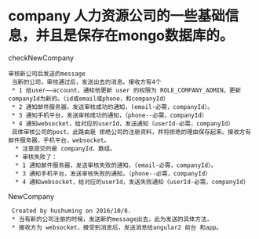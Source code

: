 # company  人力资源公司的一些基础信息，并且是保存在mongo数据库的。


checkNewCompany

    审核新公司后发送的message
     当新的公司，审核通过后，发送出去的消息。接收方有4个
     * 1 给user——account，通知他更新 user 的权限为 ROLE_COMPANY_ADMIN，更新companyId为新的。（id或email或phone，和companyId）
     * 2 通知邮件服务器，发送审核成功的通知，(email-必需，companyId）。
     * 3 通知手机平台，发送审核成功的通知，（phone--必需，companyId）
     * 4 通知websocket，给对应的userId，发送通知（userId-必需，companyId）
     具体审核公司的post，此路由是 拒绝公司的注册资料，并将拒绝的理由保存起来。接收方有邮件服务器，手机平台，websocket。
      * 注意提交的是 companyId，数组。
      * 审核失败了：
      * 1 通知邮件服务器，发送审核失败的通知，(email-必需，companyId）。
      * 3 通知手机平台，发送审核失败的通知，（phone--必需，companyId）
      * 4 通知websocket，给对应的userId，发送失败通知（userId-必需，companyId）
      
      
NewCompany

     Created by hushuming on 2016/10/8.
     * 当有新的公司注册的时候，发送新的message出去，此为发送的具体方法，
     * 接收方为 websocket，接受到消息后，发送消息给angular2 前台 和app。